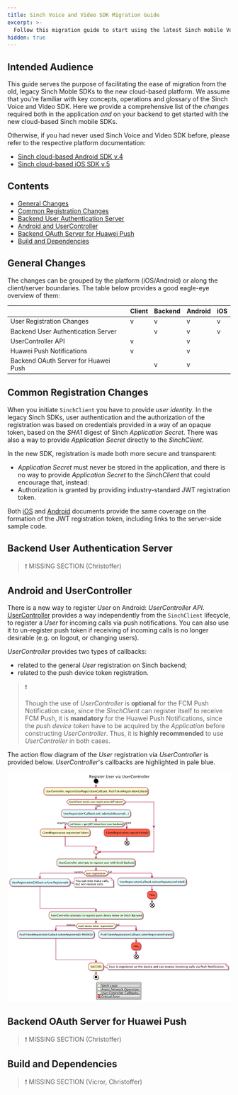 ```yaml
---
title: Sinch Voice and Video SDK Migration Guide
excerpt: >-
  Follow this migration guide to start using the latest Sinch mobile Voice and Video SDKs.
hidden: true
---
```


## Intended Audience

This guide serves the purpose of facilitating the ease of migration from the old, legacy Sinch Moble SDKs to the new cloud-based platform. We assume that you're familiar with key concepts, operations and glossary of the Sinch Voice and Video SDK. Here we provide a comprehensive list of the _changes_ required both in the application _and_ on your backend to get started with the new cloud-based Sinch mobile SDKs.

Otherwise, if you had never used Sinch Voice and Video SDK before, please refer to the respective platform documentation:
- [Sinch cloud-based Android SDK v.4](doc:voice-for-android-cloud)
- [Sinch cloud-based iOS SDK v.5](doc:voice-ios-cloud)

## Contents

- [General Changes](doc:voice-ios-android-cloud-migration#general-changes)
- [Common Registration Changes](doc:voice-ios-android-cloud-migration#common-registration-changes)
- [Backend User Authentication Server](doc:voice-ios-android-cloud-migration#backend-user-authentication-server)
- [Android and UserController](doc:voice-ios-android-cloud-migration#android-and-usercontroller)
- [Backend OAuth Server for Huawei Push](doc:voice-ios-android-cloud-migration#backend-oauth-server-for-huawei-push)
- [Build and Dependencies](doc:voice-ios-android-cloud-migration#build-and-dependencies)

## General Changes

The changes can be grouped by the platform (iOS/Android) or along the client/server boundaries. The table below provides a good eagle-eye overview of them:

|                                                               | Client    | Backend   |  Android | iOS|
| --------------------------------------------------------------|-----------|-----------|----------| ---|
|User Registration Changes|v|v|v|v|
|Backend User Authentication Server||v|v|v|
|UserController API|v||v||
|Huawei Push Notifications|v||v||
|Backend OAuth Server for Huawei Push ||v|v||

## Common Registration Changes

When you initiate `SinchClient` you have to provide _user identity_. In the legacy Sinch SDKs, user authentication and the authorization of the registration was based on credentials provided in a way of an opaque token, based on the _SHA1_ digest of Sinch _Application Secret_. There was also a way to provide _Application Secret_ directly to the _SinchClient_.

In the new SDK, registration is made both more secure and transparent:
- _Application Secret_ must never be stored in the application, and there is no way to provide _Application Secret_ to the _SinchClient_ that could encourage that, instead:
- Authorization is granted by providing industry-standard JWT registration token. 

Both [iOS](doc:voice-ios-cloud-auth) and [Android](doc:voice-android-cloud-application-authentication) documents provide the same coverage on the formation of the JWT registration token, including links to the server-side sample code.

## Backend User Authentication Server

> ❗️ 
> MISSING SECTION (Christoffer)

## Android and UserController

There is a new way to register _User_ on Android: _UserController API_. [UserController](voice-for-android-cloud/reference/com/sinch/android/rtc/UserController.html) provides a way independently from the `SinchClient` lifecycle, to register a _User_ for incoming calls via push notifications. You can also use it to un-register push token if receiving of incoming calls is no longer desirable (e.g. on logout, or changing users).

_UserController_ provides two types of callbacks:
- related to the general _User_ registration on Sinch backend;
- related to the push device token registration.

> ❗️
>
> Though the use of _UserController_ is __optional__ for the FCM Push Notification case, since the _SinchClient_ can 
> register itself to receive FCM Push, it is __mandatory__ for the Huawei Push Notifications, since the _push device
> token_ have to be acquired by the _Application_ before constructing _UserController_.
> Thus, it is __highly recommended__ to use _UserController_ in both cases.

The action flow diagram of the _User_ registration via _UserController_ is provided below. _UserController_'s callbacks are highlighted in pale blue.

![Registering User via UserController](voice-for-android-cloud\images\usercontroller-callbacks.pu.png)

## Backend OAuth Server for Huawei Push

> ❗️ 
> MISSING SECTION (Christoffer)

## Build and Dependencies

> ❗️ 
> MISSING SECTION (Vicror, Christoffer)
